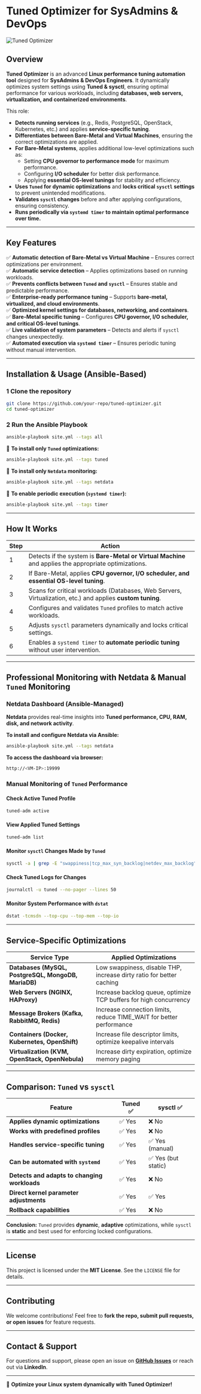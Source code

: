 # Tuned Optimizer for SysAdmins & DevOps

![Tuned Optimizer](https://upload.wikimedia.org/wikipedia/commons/thumb/3/3a/Tuned_Logo.svg/120px-Tuned_Logo.svg.png)

## Overview
**Tuned Optimizer** is an advanced **Linux performance tuning automation tool** designed for **SysAdmins & DevOps Engineers**. It dynamically optimizes system settings using **Tuned & sysctl**, ensuring optimal performance for various workloads, including **databases, web servers, virtualization, and containerized environments**.

This role:
- **Detects running services** (e.g., Redis, PostgreSQL, OpenStack, Kubernetes, etc.) and applies **service-specific tuning**.
- **Differentiates between Bare-Metal and Virtual Machines**, ensuring the correct optimizations are applied.
- **For Bare-Metal systems**, applies additional low-level optimizations such as:
  - Setting **CPU governor to performance mode** for maximum performance.
  - Configuring **I/O scheduler** for better disk performance.
  - Applying **essential OS-level tunings** for stability and efficiency.
- **Uses `Tuned` for dynamic optimizations** and **locks critical `sysctl` settings** to prevent unintended modifications.
- **Validates `sysctl` changes** before and after applying configurations, ensuring consistency.
- **Runs periodically via `systemd timer` to maintain optimal performance over time.**

---

## Key Features
✅ **Automatic detection of Bare-Metal vs Virtual Machine** – Ensures correct optimizations per environment.  
✅ **Automatic service detection** – Applies optimizations based on running workloads.  
✅ **Prevents conflicts between `Tuned` and `sysctl`** – Ensures stable and predictable performance.  
✅ **Enterprise-ready performance tuning** – Supports **bare-metal, virtualized, and cloud environments**.  
✅ **Optimized kernel settings for databases, networking, and containers**.  
✅ **Bare-Metal specific tuning** – Configures **CPU governor, I/O scheduler, and critical OS-level tunings**.  
✅ **Live validation of system parameters** – Detects and alerts if `sysctl` changes unexpectedly.  
✅ **Automated execution via `systemd timer`** – Ensures periodic tuning without manual intervention.  

---

## Installation & Usage (Ansible-Based)

### **1 Clone the repository**
```bash
git clone https://github.com/your-repo/tuned-optimizer.git
cd tuned-optimizer
```

### **2 Run the Ansible Playbook**
```bash
ansible-playbook site.yml --tags all
```

🔹 **To install only `Tuned` optimizations:**  
```bash
ansible-playbook site.yml --tags tuned
```
🔹 **To install only `Netdata` monitoring:**  
```bash
ansible-playbook site.yml --tags netdata
```
🔹 **To enable periodic execution (`systemd timer`):**  
```bash
ansible-playbook site.yml --tags timer
```

---

## How It Works
| Step | Action |
|------|--------|
| 1 | Detects if the system is **Bare-Metal or Virtual Machine** and applies the appropriate optimizations. |
| 2 | If Bare-Metal, applies **CPU governor, I/O scheduler, and essential OS-level tuning**. |
| 3 | Scans for critical workloads (Databases, Web Servers, Virtualization, etc.) and applies **custom tuning**. |
| 4 | Configures and validates `Tuned` profiles to match active workloads. |
| 5 | Adjusts `sysctl` parameters dynamically and locks critical settings. |
| 6 | Enables a `systemd timer` to **automate periodic tuning** without user intervention. |

---

## Professional Monitoring with Netdata & Manual `Tuned` Monitoring

### **Netdata Dashboard (Ansible-Managed)**
**Netdata** provides real-time insights into **Tuned performance, CPU, RAM, disk, and network activity**.

**To install and configure Netdata via Ansible:**  
```bash
ansible-playbook site.yml --tags netdata
```

**To access the dashboard via browser:**  
```bash
http://<VM-IP>:19999
```

### **Manual Monitoring of `Tuned` Performance**
#### **Check Active Tuned Profile**
```bash
tuned-adm active
```
#### **View Applied Tuned Settings**
```bash
tuned-adm list
```
#### **Monitor `sysctl` Changes Made by `Tuned`**
```bash
sysctl -a | grep -E "swappiness|tcp_max_syn_backlog|netdev_max_backlog"
```
#### **Check Tuned Logs for Changes**
```bash
journalctl -u tuned --no-pager --lines 50
```
#### **Monitor System Performance with `dstat`**
```bash
dstat -tcmsdn --top-cpu --top-mem --top-io
```

---

## Service-Specific Optimizations
| Service Type  | Applied Optimizations |
|--------------|----------------------|
| **Databases (MySQL, PostgreSQL, MongoDB, MariaDB)** | Low swappiness, disable THP, increase dirty ratio for better caching |
| **Web Servers (NGINX, HAProxy)** | Increase backlog queue, optimize TCP buffers for high concurrency |
| **Message Brokers (Kafka, RabbitMQ, Redis)** | Increase connection limits, reduce TIME_WAIT for better performance |
| **Containers (Docker, Kubernetes, OpenShift)** | Increase file descriptor limits, optimize keepalive intervals |
| **Virtualization (KVM, OpenStack, OpenNebula)** | Increase dirty expiration, optimize memory paging |

---

## **Comparison: `Tuned` vs `sysctl`**
| Feature | Tuned ✅ | sysctl ✅ |
|---------|--------|---------|
| **Applies dynamic optimizations** | ✅ Yes | ❌ No |
| **Works with predefined profiles** | ✅ Yes | ❌ No |
| **Handles service-specific tuning** | ✅ Yes | ✅ Yes (manual) |
| **Can be automated with `systemd`** | ✅ Yes | ✅ Yes (but static) |
| **Detects and adapts to changing workloads** | ✅ Yes | ❌ No |
| **Direct kernel parameter adjustments** | ✅ Yes | ✅ Yes |
| **Rollback capabilities** | ✅ Yes | ❌ No |

**Conclusion:** `Tuned` provides **dynamic**, **adaptive** optimizations, while `sysctl` is **static** and best used for enforcing locked configurations.

---

## License
This project is licensed under the **MIT License**. See the `LICENSE` file for details.

---

## Contributing
We welcome contributions! Feel free to **fork the repo, submit pull requests, or open issues** for feature requests.

---

## Contact & Support
For questions and support, please open an issue on **[GitHub Issues](https://github.com/your-repo/tuned-optimizer/issues)** or reach out via **LinkedIn**.

---

🚀 **Optimize your Linux system dynamically with Tuned Optimizer!**
